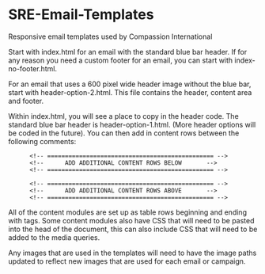 # SRE-Email-Templates
Responsive email templates used by Compassion International

Start with index.html for an email with the standard blue bar header.  If for any reason you need a custom footer for an email, you can start with index-no-footer.html.

For an email that uses a 600 pixel wide header image without the blue bar, start with header-option-2.html.  This file contains the header, content area and footer.

Within index.html, you will see a place to copy in the header code.  The standard blue bar header is header-option-1.html. (More header options will be coded in the future).  You can then add in content rows between the following comments:

          <!-- =============================================== -->
          <!--		ADD ADDITIONAL CONTENT ROWS BELOW       -->
          <!-- =============================================== -->
		  
          <!-- =============================================== -->
          <!--		ADD ADDITIONAL CONTENT ROWS ABOVE       -->
          <!-- =============================================== -->

All of the content modules are set up as table rows beginning and ending with <tr> tags.  Some content modules also have CSS that will need to be pasted into the head of the document, this can also include CSS that will need to be added to the media queries.

Any images that are used in the templates will need to have the image paths updated to reflect new images that are used for each email or campaign.